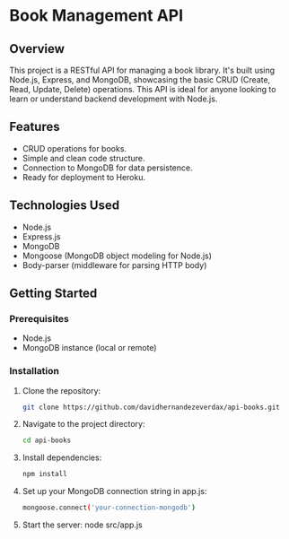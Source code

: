 # Book Management API

## Overview

This project is a RESTful API for managing a book library. It's built using Node.js, Express, and MongoDB, showcasing the basic CRUD (Create, Read, Update, Delete) operations. This API is ideal for anyone looking to learn or understand backend development with Node.js.

## Features

- CRUD operations for books.
- Simple and clean code structure.
- Connection to MongoDB for data persistence.
- Ready for deployment to Heroku.

## Technologies Used

- Node.js
- Express.js
- MongoDB
- Mongoose (MongoDB object modeling for Node.js)
- Body-parser (middleware for parsing HTTP body)

## Getting Started

### Prerequisites

- Node.js
- MongoDB instance (local or remote)

### Installation

1. Clone the repository:
   ```bash
   git clone https://github.com/davidhernandezeverdax/api-books.git

2. Navigate to the project directory:
   ```bash
   cd api-books

3. Install dependencies:
   ```bash
   npm install

4. Set up your MongoDB connection string in app.js:
   ```bash
   mongoose.connect('your-connection-mongodb')

5. Start the server:
    node src/app.js
   
